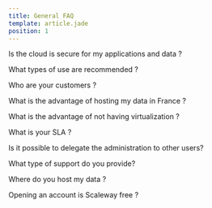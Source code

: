 ```yaml
---
title: General FAQ 
template: article.jade
position: 1
---
```


Is the cloud is secure for my applications and data ?

What types of use are recommended ?

Who are your customers ?

What is the advantage of hosting my data in France ?

What is the advantage of not having virtualization ?

What is your SLA ?

Is it possible to delegate the administration to other users?

What type of support do you provide?

Where do you host my data ?

Opening an account is Scaleway free ?